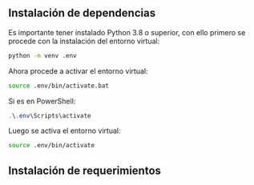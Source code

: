 ## Instalación de dependencias
Es importante tener instalado Python 3.8 o superior, con ello primero se procede con la instalación del entorno virtual:

```bash o powershell
python -m venv .env
```

Ahora procede a activar el entorno virtual:

```bash
source .env/bin/activate.bat
```
Si es en PowerShell:

```powershell
.\.env\Scripts\activate
```

Luego se activa el entorno virtual:

```bash
source .env/bin/activate
```

## Instalación de requerimientos
